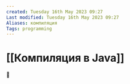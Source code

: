 ```yaml
---
created: Tuesday 16th May 2023 09:27
Last modified: Tuesday 16th May 2023 09:27
Aliases: компиляция
Tags: programming
---
```


# [[Компиляция в Java]]

📌

